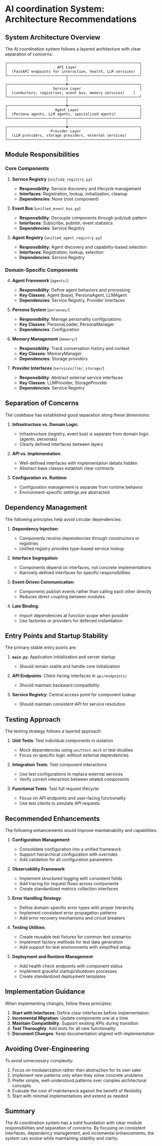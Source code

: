 # AI coordination System: Architecture Recommendations

## System Architecture Overview

The AI coordination system follows a layered architecture with clear separation of concerns:

```
┌─────────────────────────────────────────────────────────────┐
│                       API Layer                             │
│  (FastAPI endpoints for interaction, health, LLM services)  │
└───────────────────────────┬─────────────────────────────────┘
                            │
┌───────────────────────────▼─────────────────────────────────┐
│                     Service Layer                           │
│  (conductors, registries, event bus, memory services)    │
└───────────────────────────┬─────────────────────────────────┘
                            │
┌───────────────────────────▼─────────────────────────────────┐
│                      Agent Layer                            │
│  (Persona agents, LLM agents, specialized agents)           │
└───────────────────────────┬─────────────────────────────────┘
                            │
┌───────────────────────────▼─────────────────────────────────┐
│                    Provider Layer                           │
│  (LLM providers, storage providers, external services)      │
└─────────────────────────────────────────────────────────────┘
```

## Module Responsibilities

### Core Components

1. **Service Registry** (`unified_registry.py`)

   - **Responsibility**: Service discovery and lifecycle management
   - **Interfaces**: Registration, lookup, initialization, cleanup
   - **Dependencies**: None (root component)

2. **Event Bus** (`unified_event_bus.py`)

   - **Responsibility**: Decouple components through pub/sub pattern
   - **Interfaces**: Subscribe, publish, event statistics
   - **Dependencies**: Service Registry

3. **Agent Registry** (`unified_agent_registry.py`)
   - **Responsibility**: Agent discovery and capability-based selection
   - **Interfaces**: Registration, lookup, selection
   - **Dependencies**: Service Registry

### Domain-Specific Components

4. **Agent Framework** (`agents/`)

   - **Responsibility**: Define agent behaviors and processing
   - **Key Classes**: Agent (base), PersonaAgent, LLMAgent
   - **Dependencies**: Service Registry, Provider interfaces

5. **Persona System** (`personas/`)

   - **Responsibility**: Manage personality configurations
   - **Key Classes**: PersonaLoader, PersonaManager
   - **Dependencies**: Configuration

6. **Memory Management** (`memory/`)

   - **Responsibility**: Track conversation history and context
   - **Key Classes**: MemoryManager
   - **Dependencies**: Storage providers

7. **Provider Interfaces** (`services/llm/`, `storage/`)
   - **Responsibility**: Abstract external service interfaces
   - **Key Classes**: LLMProvider, StorageProvider
   - **Dependencies**: Service Registry

## Separation of Concerns

The codebase has established good separation along these dimensions:

1. **Infrastructure vs. Domain Logic**:

   - Infrastructure (registry, event bus) is separate from domain logic (agents, personas)
   - Clearly defined interfaces between layers

2. **API vs. Implementation**:

   - Well-defined interfaces with implementation details hidden
   - Abstract base classes establish clear contracts

3. **Configuration vs. Runtime**:
   - Configuration management is separate from runtime behavior
   - Environment-specific settings are abstracted

## Dependency Management

The following principles help avoid circular dependencies:

1. **Dependency Injection**:

   - Components receive dependencies through constructors or registries
   - Unified registry provides type-based service lookup

2. **Interface Segregation**:

   - Components depend on interfaces, not concrete implementations
   - Narrowly defined interfaces for specific responsibilities

3. **Event-Driven Communication**:

   - Components publish events rather than calling each other directly
   - Reduces direct coupling between modules

4. **Late Binding**:
   - Import dependencies at function scope when possible
   - Use factories or providers for deferred instantiation

## Entry Points and Startup Stability

The primary stable entry points are:

1. **`main.py`**: Application initialization and server startup

   - Should remain stable and handle core initialization

2. **API Endpoints**: Client-facing interfaces in `api/endpoints/`

   - Should maintain backward compatibility

3. **Service Registry**: Central access point for component lookup
   - Should maintain consistent API for service resolution

## Testing Approach

The testing strategy follows a layered approach:

1. **Unit Tests**: Test individual components in isolation

   - Mock dependencies using `unittest.mock` or test doubles
   - Focus on specific logic without external dependencies

2. **Integration Tests**: Test component interactions

   - Use test configurations to replace external services
   - Verify correct interaction between related components

3. **Functional Tests**: Test full request lifecycle
   - Focus on API endpoints and user-facing functionality
   - Use test clients to simulate API requests

## Recommended Enhancements

The following enhancements would improve maintainability and capabilities:

1. **Configuration Management**:

   - Consolidate configuration into a unified framework
   - Support hierarchical configuration with overrides
   - Add validation for all configuration parameters

2. **Observability Framework**:

   - Implement structured logging with consistent fields
   - Add tracing for request flows across components
   - Create standardized metrics collection interfaces

3. **Error Handling Strategy**:

   - Define domain-specific error types with proper hierarchy
   - Implement consistent error propagation patterns
   - Add error recovery mechanisms and circuit breakers

4. **Testing Utilities**:

   - Create reusable test fixtures for common test scenarios
   - Implement factory methods for test data generation
   - Add support for test environments with simplified setup

5. **Deployment and Runtime Management**:
   - Add health check endpoints with component status
   - Implement graceful startup/shutdown processes
   - Create standardized deployment templates

## Implementation Guidance

When implementing changes, follow these principles:

1. **Start with Interfaces**: Define clear interfaces before implementation
2. **Incremental Migration**: Update components one at a time
3. **Maintain Compatibility**: Support existing APIs during transition
4. **Test Thoroughly**: Add tests for all new functionality
5. **Document Changes**: Keep documentation aligned with implementation

## Avoiding Over-Engineering

To avoid unnecessary complexity:

1. Focus on modularization rather than abstraction for its own sake
2. Implement new patterns only when they solve concrete problems
3. Prefer simple, well-understood patterns over complex architectural concepts
4. Evaluate the cost of maintenance against the benefit of flexibility
5. Start with minimal implementations and extend as needed

## Summary

The AI coordination system has a solid foundation with clear module responsibilities and separation of concerns. By focusing on consistent interfaces, dependency management, and incremental enhancements, the system can evolve while maintaining stability and clarity.
